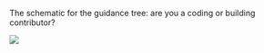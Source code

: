 The schematic for the guidance tree: are you a coding or building contributor?

<P>
  <IMG SRC = "https://github.com/rokwire/rokwire-community/blob/master/Media%20Assets/guidance-tree-map.png">
    </P>
